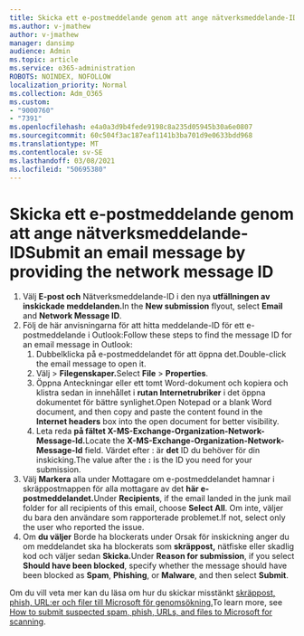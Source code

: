 ```yaml
---
title: Skicka ett e-postmeddelande genom att ange nätverksmeddelande-ID
ms.author: v-jmathew
author: v-jmathew
manager: dansimp
audience: Admin
ms.topic: article
ms.service: o365-administration
ROBOTS: NOINDEX, NOFOLLOW
localization_priority: Normal
ms.collection: Adm_O365
ms.custom:
- "9000760"
- "7391"
ms.openlocfilehash: e4a0a3d9b4fede9198c8a235d05945b30a6e0807
ms.sourcegitcommit: 60c504f3ac187eaf1141b3ba701d9e0633bdd968
ms.translationtype: MT
ms.contentlocale: sv-SE
ms.lasthandoff: 03/08/2021
ms.locfileid: "50695380"
---
```

# <a name="submit-an-email-message-by-providing-the-network-message-id"></a><span data-ttu-id="0ed02-102">Skicka ett e-postmeddelande genom att ange nätverksmeddelande-ID</span><span class="sxs-lookup"><span data-stu-id="0ed02-102">Submit an email message by providing the network message ID</span></span>

1. <span data-ttu-id="0ed02-103">Välj **E-post och**  Nätverksmeddelande-ID i den nya **utfällningen av inskickade meddelanden.**</span><span class="sxs-lookup"><span data-stu-id="0ed02-103">In the **New submission** flyout, select **Email** and **Network Message ID**.</span></span>
2. <span data-ttu-id="0ed02-104">Följ de här anvisningarna för att hitta meddelande-ID för ett e-postmeddelande i Outlook:</span><span class="sxs-lookup"><span data-stu-id="0ed02-104">Follow these steps to find the message ID for an email message in Outlook:</span></span>
    1. <span data-ttu-id="0ed02-105">Dubbelklicka på e-postmeddelandet för att öppna det.</span><span class="sxs-lookup"><span data-stu-id="0ed02-105">Double-click the email message to open it.</span></span>
    1. <span data-ttu-id="0ed02-106">Välj   >  **Filegenskaper.**</span><span class="sxs-lookup"><span data-stu-id="0ed02-106">Select **File** > **Properties**.</span></span>
    1. <span data-ttu-id="0ed02-107">Öppna Anteckningar eller ett tomt Word-dokument och kopiera och klistra sedan in innehållet i **rutan Internetrubriker** i det öppna dokumentet för bättre synlighet.</span><span class="sxs-lookup"><span data-stu-id="0ed02-107">Open Notepad or a blank Word document, and then copy and paste the content found in the **Internet headers** box into the open document for better visibility.</span></span>
    1. <span data-ttu-id="0ed02-108">Leta reda **på fältet X-MS-Exchange-Organization-Network-Message-Id.**</span><span class="sxs-lookup"><span data-stu-id="0ed02-108">Locate the **X-MS-Exchange-Organization-Network-Message-Id** field.</span></span> <span data-ttu-id="0ed02-109">Värdet efter : är **det** ID du behöver för din inskicking.</span><span class="sxs-lookup"><span data-stu-id="0ed02-109">The value after the **:** is the ID you need for your submission.</span></span>
3. <span data-ttu-id="0ed02-110">Välj **Markera** alla under Mottagare om e-postmeddelandet hamnar i skräppostmappen för alla mottagare av det **här e-postmeddelandet.**</span><span class="sxs-lookup"><span data-stu-id="0ed02-110">Under **Recipients**, if the email landed in the junk mail folder for all recipients of this email, choose **Select All**.</span></span> <span data-ttu-id="0ed02-111">Om inte, väljer du bara den användare som rapporterade problemet.</span><span class="sxs-lookup"><span data-stu-id="0ed02-111">If not, select only the user who reported the issue.</span></span>
4. <span data-ttu-id="0ed02-112">Om **du väljer** Borde ha blockerats under Orsak för inskickning anger du om meddelandet ska ha blockerats som **skräppost,** nätfiske eller skadlig kod och väljer sedan **Skicka.**</span><span class="sxs-lookup"><span data-stu-id="0ed02-112">Under **Reason for submission**, if you select **Should have been blocked**, specify whether the message should have been blocked as **Spam**, **Phishing**, or **Malware**, and then select **Submit**.</span></span>

<span data-ttu-id="0ed02-113">Om du vill veta mer kan du läsa om hur du skickar misstänkt [skräppost, phish, URL:er och filer till Microsoft för genomsökning.](https://go.microsoft.com/fwlink/?linkid=2101479)</span><span class="sxs-lookup"><span data-stu-id="0ed02-113">To learn more, see [How to submit suspected spam, phish, URLs, and files to Microsoft for scanning](https://go.microsoft.com/fwlink/?linkid=2101479).</span></span>
